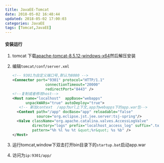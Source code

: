 ```yaml
---
title: JavaEE-Tomcat
date: 2018-05-02 16:48:44
updated: 2018-05-02 17:00:03
categories: JavaEE
tags: [Tomcat,JavaEE]
---
```


#### 安装运行

1. tomcat 下载[apache-tomcat-8.5.12-windows-x64](http://tomcat.apache.org/download-80.cgi)然后解压安装

2. 编辑`tomcat/conf/server.xml`

   ```xml
   <!-- 9301为自定义端口号,默认为8080 -->  
   <Connector port="9301" protocol="HTTP/1.1"
                  connectionTimeout="20000"
                  redirectPort="8443" />
   <!--复制或者修改host-->
   <Host name="localhost"  appBase="webapps"
         unpackWARs="true" autoDeploy="true">
      <!-- 新加context  /app为url上下文,app为webapps下的app.war包-->	
     <Context path="/app" docBase="app" reloadable="false" 
              source="org.eclipse.jst.jee.server:tsj-spring"/>
     <Valve className="org.apache.catalina.valves.AccessLogValve" 
            directory="logs" prefix="localhost_access_log" suffix=".txt" 
            pattern="%h %l %u %t &quot;%r&quot; %s %b" />
   </Host>
   ```

3. 运行tomcat,window下双击打开bin目录下的`startup.bat`启动app.war

4. 访问为`ip:9301/app/`

